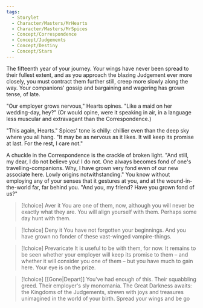 ```yaml
---
tags:
  - Storylet
  - Character/Masters/MrHearts
  - Character/Masters/MrSpices
  - Concept/Correspondence
  - Concept/Judgements
  - Concept/Destiny
  - Concept/Stars
---
```

The fifteenth year of your journey. Your wings have never been spread to their fullest extent, and as you approach the blazing Judgement ever more closely, you must contract them further still, creep more slowly along the way. Your companions' gossip and bargaining and wagering has grown tense, of late.

"Our employer grows nervous," Hearts opines. "Like a maid on her wedding-day, hey?" (Or would opine, were it speaking in air, in a language less muscular and extravagant than the Correspondence.)

"This again, Hearts." Spices' tone is chilly: chillier even than the deep sky where you all hang. "It may be as nervous as it likes. It will keep its promise at last. For the rest, I care not."

A chuckle in the Correspondence is the crackle of broken light. "And still, my dear, I do not believe you! I do not. One always becomes fond of one's travelling-companions. Why, I have grown very fond even of our new associate here. Lowly origins notwithstanding." You know without employing any of your senses that it gestures at you, and at the wound-in-the-world far, far behind you. "And you, my friend? Have you grown fond of us?"


> [!choice] Aver it
> You are one of them, now, although you will never be exactly what they are. You will align yourself with them. Perhaps some day hunt with them.

> [!choice] Deny it
> You have not forgotten your beginnings. And you have grown no fonder of these vast-winged vampire-things.

> [!choice] Prevaricate
> It is useful to be with them, for now. It remains to be seen whether your employer will keep its promise to them – and whether it will consider you one of them – but you have much to gain here. Your eye is on the prize.

> [!choice] [[Gone|Depart]]
> You've had enough of this. Their squabbling greed. Their employer's sly monomania. The Great Darkness awaits: the Kingdoms of the Judgements, strewn with joys and treasures unimagined in the world of your birth. Spread your wings and be go